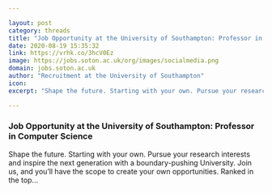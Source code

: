 ```yaml
---

layout: post
category: threads
title: "Job Opportunity at the University of Southampton: Professor in Computer Science"
date: 2020-08-19 15:35:32
link: https://vrhk.co/3hcV0Ez
image: https://jobs.soton.ac.uk/org/images/socialmedia.png
domain: jobs.soton.ac.uk
author: "Recruitment at the University of Southampton"
icon: 
excerpt: "Shape the future. Starting with your own. Pursue your research interests and inspire the next generation with a boundary-pushing University. Join us, and you’ll have the scope to create your own opportunities. Ranked in the top..."

---
```


### Job Opportunity at the University of Southampton: Professor in Computer Science

Shape the future. Starting with your own. Pursue your research interests and inspire the next generation with a boundary-pushing University. Join us, and you’ll have the scope to create your own opportunities. Ranked in the top...